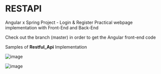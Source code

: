 # RESTAPI
Angular x Spring Project - Login &amp; Register Practical webpage implementation with Front-End and Back-End


Check out the branch (master) in order to get the Angular front-end code


Samples of **Restful_Api** Implementation

![image](https://github.com/user-attachments/assets/07b6ee20-6d2e-4e7b-807c-b79eb57c1f93)

![image](https://github.com/user-attachments/assets/3586abd7-804a-45b8-9a58-c9f7e1b98233)
